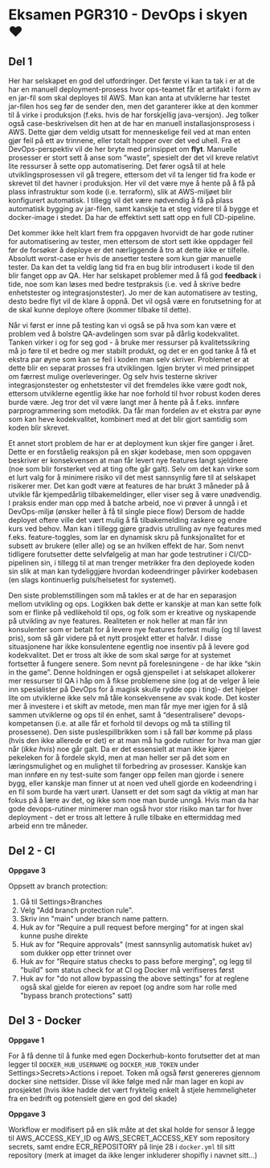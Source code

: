 # Eksamen PGR310 - DevOps i skyen ❤️

## Del 1

Her har selskapet en god del utfordringer. Det første vi kan ta tak i er at de har en manuell deployment-prosess hvor 
ops-teamet får et artifakt i form av en jar-fil som skal deployes til AWS. Man kan anta at utviklerne har testet jar-filen 
hos seg før de sender den, men det garanterer ikke at den kommer til å virke i produksjon (f.eks. hvis de har forskjellig 
java-versjon). Jeg tolker også case-beskrivelsen dit hen at de har en manuell installasjonsprosess i AWS. Dette gjør dem 
veldig utsatt for menneskelige feil ved at man enten gjør feil på ett av trinnene, eller totalt hopper over det ved uhell. 
Fra et DevOps-perspektiv vil de her bryte med prinsippet om **flyt**. Manuelle prosesser er stort sett å anse som “waste”, 
spesielt der det vil kreve relativt lite ressurser å sette opp automatisering. Det fører også til at hele utviklingsprosessen 
vil gå tregere, ettersom det vil ta lenger tid fra kode er skrevet til det havner i produksjon. Her vil det være mye å 
hente på å få på plass infrastruktur som kode (i.e. terraform), slik at AWS-miljøet blir konfigurert automatisk. I tillegg 
vil det være nødvendig å få på plass automatisk bygging av jar-filen, samt kanskje ta et steg videre til å bygge et docker-image 
i stedet. Da har de effektivt sett satt opp en full CD-pipeline.

Det kommer ikke helt klart frem fra oppgaven hvorvidt de har gode rutiner for automatisering av tester, men ettersom de 
stort sett ikke oppdager feil før de forsøker å deploye er det nærliggende å tro at dette ikke er tilfelle. Absolutt 
worst-case er hvis de ansetter testere som kun gjør manuelle tester. Da kan det ta veldig lang tid fra en bug blir introdusert 
i kode til den blir fanget opp av QA. Her har selskapet problemer med å få god **feedback** i tide, noe som kan løses med bedre 
testpraksis (i.e. ved å skrive bedre enhetstester og integrasjonstester). Jo mer de kan automatisere av testing, desto bedre 
flyt vil de klare å oppnå. Det vil også være en forutsetning for at de skal kunne deploye oftere (kommer tilbake til dette).

Når vi først er inne på testing kan vi også se på hva som kan være et problem ved å bolstre QA-avdelingen som svar på 
dårlig kodekvalitet. Tanken virker i og for seg god - å bruke mer ressurser på kvalitetssikring må jo føre til et bedre 
og mer stabilt produkt, og det er en god tanke å få et ekstra par øyne som kan se feil i koden man selv skriver. Problemet 
er at dette blir en separat prosses fra utviklingen. Igjen bryter vi med prinsippet om færrest mulige overleveringer. Og 
selv hvis testerne skriver integrasjonstester og enhetstester vil det fremdeles ikke være godt nok, ettersom utviklerne 
egentlig ikke har noe forhold til hvor robust koden deres burde være. Jeg tror det vil være langt mer å hente på å f.eks. 
innføre parprogrammering som metodikk. Da får man fordelen av et ekstra par øyne som kan heve kodekvalitet, kombinert med 
at det blir gjort samtidig som koden blir skrevet.

Et annet stort problem de har er at deployment kun skjer fire ganger i året. Dette er en forståelig reaksjon på en skjør 
kodebase, men som oppgaven beskriver er konsekvensen at man får levert nye features langt sjeldnere (noe som blir forsterket 
ved at ting ofte går galt). Selv om det kan virke som et lurt valg for å minimere risiko vil det mest sannsynlig føre til 
at selskapet risikerer mer. Det kan godt være at features de har brukt 3 måneder på å utvikle får kjempedårlig tilbakemeldinger, 
eller viser seg å være unødvendig. I praksis ender man opp med å batche arbeid, noe vi prøver å unngå i et DevOps-miljø 
(ønsker heller å få til single piece flow) Dersom de hadde deployet oftere ville det vært mulig å få tilbakemelding raskere 
og endre kurs ved behov. Man kan i tillegg gjøre gradvis utrulling av nye features med f.eks. feature-toggles, som lar 
en dynamisk skru på funksjonalitet for et subsett av brukere (eller alle) og se an hvilken effekt de har. Som nenvt 
tidligere forutsetter dette selvfølgelig at man har gode testrutiner i CI/CD-pipelinen sin, i tillegg til at man trenger 
metrikker fra den deployede koden sin slik at man kan tydeliggjøre hvordan kodeendringer påvirker kodebasen (en slags 
kontinuerlig puls/helsetest for systemet).

Den siste problemstillingen som må takles er at de har en separasjon mellom utvikling og ops. Logikken bak dette er 
kanskje at man kan sette folk som er flinke på vedlikehold til ops, og folk som er kreative og nyskapende på utvikling 
av nye features. Realiteten er nok heller at man får inn konsulenter som er betalt for å levere nye features fortest 
mulig (og til lavest pris), som så går videre på et nytt prosjekt etter et halvår. I disse situasjonene har ikke 
konsulentene egentlig noe insentiv på å levere god kodekvalitet. Det er tross alt ikke de som skal sørge for at systemet 
fortsetter å fungere senere. Som nevnt på forelesningene - de har ikke “skin in the game”. Denne holdningen er også 
gjenspeilet i at selskapet allokerer mer ressurser til QA i håp om å fikse problemene sine (og at de velger å leie inn 
spesialister på DevOps for å magisk skulle rydde opp i ting)- det hjelper lite om utviklerne ikke selv må tåle konsekvensene 
av svak kode. Det koster mer å investere i et skift av metode, men man får mye mer igjen for å slå sammen utviklerne og 
ops til én enhet, samt å “desentralisere” devops-kompetansen (i.e. at alle får et forhold til devops og må ta stilling 
til prosessene). Den siste puslespillbrikken som i så fall bør komme på plass (hvis den ikke allerede er det) er at man 
må ha gode rutiner for hva man gjør når (*ikke hvis*) noe går galt. Da er det essensielt at man ikke kjører pekeleken for 
å fordele skyld, men at man heller ser på det som en læringsmulighet og en mulighet til forbedring av prosesser. Kanskje 
kan man innføre en ny test-suite som fanger opp feilen man gjorde i senere bygg, eller kanskje man finner ut at noen ved 
uhell gjorde en kodeendring i en fil som burde ha vært urørt. Uansett er det som sagt da viktig at man har fokus på å lære 
av det, og ikke som noe man burde unngå. Hvis man da har gode devops-rutiner minimerer man også hvor stor risiko man tar 
for hver deployment - det er tross alt lettere å rulle tilbake en ettermiddag med arbeid enn tre måneder.

## Del 2 - CI

**Oppgave 3** 

Oppsett av branch protection:

1. Gå til Settings>Branches
2. Velg "Add branch protection rule".
3. Skriv inn "main" under branch name pattern.
4. Huk av for "Require a pull request before merging" for at ingen skal kunne pushe direkte
5. Huk av for "Require approvals" (mest sannsynlig automatisk huket av) som dukker opp etter trinnet over
6. Huk av for "Require status checks to pass before merging", og legg til "build" som status check for at CI og Docker må verifiseres først
7. Huk av for "do not allow bypassing the above settings" for at reglene også skal gjelde for eieren av repoet (og andre som har rolle med "bypass branch protections" satt)

## Del 3 - Docker

**Oppgave 1**

For å få denne til å funke med egen Dockerhub-konto forutsetter det at man legger til `DOCKER_HUB_USERNAME` og `DOCKER_HUB_TOKEN` 
under Settings>Secrets>Actions i repoet. Token må også først genereres gjennom docker sine nettsider. Disse vil ikke følge 
med når man lager en kopi av prosjektet (hvis ikke hadde det vært fryktelig enkelt å stjele hemmeligheter fra en bedrift
og potensielt gjøre en god del skade) 

**Oppgave 3**

Workflow er modifisert på en slik måte at det skal holde for sensor å legge til AWS_ACCESS_KEY_ID og AWS_SECRET_ACCESS_KEY
som repository secrets, samt endre ECR_REPOSITORY på linje 28 i `docker.yml` til sitt repository (merk at imaget da ikke
lenger inkluderer shopifly i navnet sitt...)
